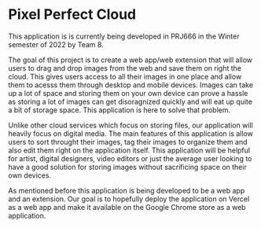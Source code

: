 # Pixel Perfect Cloud

This application is is currently being developed in PRJ666 in the Winter semester of 2022 by Team 8.

The goal of this project is to create a web app/web extension that will allow users to drag and drop images from the web and save them on right the cloud.
This gives users access to all their images in one place and allow them to acesss them through desktop and mobile devices.
Images can take up a lot of space and storing them on your own device can prove a hassle as storing a lot of images can get disoragnized quickly and will eat up quite a bit of storage space.
This application is here to solve that problem.

Unlike other cloud services which focus on storing files, our application will heavily focus on digital media.
The main features of this application is allow users to sort throught their images, tag their images to organize them and also edit them right on the application itself.
This application will be helpful for artist, digital designers, video editors or just the average user looking to have a good solution for storing images without sacrificing space on their own devices.

As mentioned before this application is being developed to be a web app and an extension.
Our goal is to hopefully deploy the application on Vercel as a web app and make it available on the Google Chrome store as a web application.

